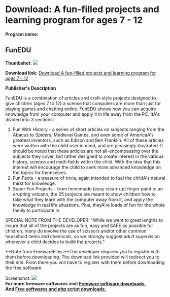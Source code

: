 # Download: A fun-filled projects and learning program for ages 7 - 12

**Program name:**

## FunEDU

  
**Thumbshot:** ![](http://www.freewarefiles.com/screenshot/funedu_md.gif)   
  
**Download link:** [Download A fun-filled projects and learning program for ages 7 - 12](http://freesoftwares.boysofts.com/FunEDU_program_4797.html)  
  


**Publisher's Description**  
  


FunEDU is a combination of articles and craft-style projects designed to give children (ages 7 to 12) a scense that computers are more than just for playing games and chatting online. FunEDU shows how you can acquire knowledge from your computer and apply it in life away from the PC. ItA's divided into 3 sections: 

  1. Fun With History - a series of short articles on subjects ranging from the Abacus to Spiders, Medieval Games, and even some of AmericaA's greatest inventors, such as Edison and Ben Franklin. All of these articles were written with the child user in mind, and are pleasingly illustrated. It should be noted that these articles are not all-encompassing over the subjects they cover, but rather designed to create interest in the various history, science and math fields within the child. With the idea that this interest will encourage the child to seek more advanced knowledge on the topics for themselves. 
  2. Fun Facts - a treasure of trivia, again intended to fuel the childA's natural thirst for knowledge. 
  3. Super Fun Projects - from homemade (easy clean-up) finger paint to an erupting volcano, the 25 projects are meant to show children how to take what they learn with the computer away from it, and apply the knowledge in real life situations. Plus, theyA're loads of fun for the whole family to participate in. 

SPECIAL NOTE FROM THE DEVELOPER: "While we went to great lengths to insure that all of the projects are as fun, easy and SAFE as possible for children, many do involve the use of scissors and/or other common household items and chemicals, so we strongly suggest adult supervision whenever a child decides to build the projects." 

**Note from FreewareFiles:**The developer requires you to register with them before downloading. The download link provided will redirect you to their site. From there you will have to register with them before downloading the free software.

  
  
Screenshot: ![](http://www.freewarefiles.com/screenshot/funedu.gif)   
**For more freeware softwares visit [Freeware software downloads.](http://freesoftwares.boysofts.com/)**   
**And [Free softwares and php script downloads.](http://www.boysofts.com/)**
